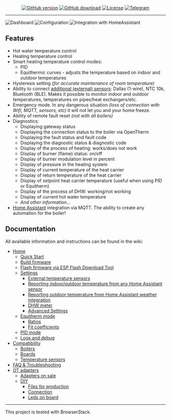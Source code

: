 <div align="center">

   [![GitHub version](https://img.shields.io/github/release/Laxilef/OTGateway.svg?include_prereleases)](https://github.com/Laxilef/OTGateway/releases)
   [![GitHub download](https://img.shields.io/github/downloads/Laxilef/OTGateway/total.svg)](https://github.com/Laxilef/OTGateway/releases/latest)
   [![License](https://img.shields.io/github/license/Laxilef/OTGateway.svg)](LICENSE.txt)
   [![Telegram](https://img.shields.io/badge/Telegram-Channel-33A8E3)](https://t.me/otgateway)

</div>
<hr />

![Dashboard](https://github.com/user-attachments/assets/07909700-5abb-4058-843b-f693b62799d5)
![Configuration](https://github.com/user-attachments/assets/c48a0790-ac6e-4264-b8f0-e7dcd776e9db)
![Integration with HomeAssistant](https://github.com/user-attachments/assets/505f8eee-e899-4740-888e-0366edd40a10)

## Features
- Hot water temperature control
- Heating temperature control
- Smart heating temperature control modes:
   - PID
   - Equithermic curves - adjusts the temperature based on indoor and outdoor temperatures
- Hysteresis setting _(for accurate maintenance of room temperature)_
- Ability to connect [additional (external) sensors](https://github.com/Laxilef/OTGateway/wiki/Compatibility#temperature-sensors): Dallas (1-wire), NTC 10k, Bluetooth (BLE). Makes it possible to monitor indoor and outdoor temperatures, temperatures on pipes/heat exchangers/etc.
- Emergency mode. In any dangerous situation _(loss of connection with Wifi, MQTT, sensors, etc)_ it will not let you and your home freeze.
- Ability of remote fault reset _(not with all boilers)_
- Diagnostics:
  - Displaying gateway status
  - Displaying the connection status to the boiler via OpenTherm
  - Displaying the fault status and fault code
  - Displaying the diagnostic status & diagnostic code
  - Display of the process of heating: works/does not work
  - Display of burner (flame) status: on/off
  - Display of burner modulation level in percent
  - Display of pressure in the heating system
  - Display of current temperature of the heat carrier
  - Display of return temperature of the heat carrier
  - Display of setpoint heat carrier temperature (useful when using PID or Equitherm)
  - Display of the process of DHW: working/not working
  - Display of current hot water temperature
  - _And other information..._
- [Home Assistant](https://www.home-assistant.io/) integration via MQTT. The ability to create any automation for the boiler!

## Documentation
All available information and instructions can be found in the wiki:

* [Home](https://github.com/Laxilef/OTGateway/wiki)
   * [Quick Start](https://github.com/Laxilef/OTGateway/wiki#quick-start)
   * [Build firmware](https://github.com/Laxilef/OTGateway/wiki#build-firmware)
   * [Flash firmware via ESP Flash Download Tool](https://github.com/Laxilef/OTGateway/wiki#flash-firmware-via-esp-flash-download-tool)
   * [Settings](https://github.com/Laxilef/OTGateway/wiki#settings)
      * [External temperature sensors](https://github.com/Laxilef/OTGateway/wiki#external-temperature-sensors)
      * [Reporting indoor/outdoor temperature from any Home Assistant sensor](https://github.com/Laxilef/OTGateway/wiki#reporting-indooroutdoor-temperature-from-any-home-assistant-sensor)
      * [Reporting outdoor temperature from Home Assistant weather integration](https://github.com/Laxilef/OTGateway/wiki#reporting-outdoor-temperature-from-home-assistant-weather-integration)
      * [DHW meter](https://github.com/Laxilef/OTGateway/wiki#dhw-meter)
      * [Advanced Settings](https://github.com/Laxilef/OTGateway/wiki#advanced-settings)
   * [Equitherm mode](https://github.com/Laxilef/OTGateway/wiki#equitherm-mode)
      * [Ratios](https://github.com/Laxilef/OTGateway/wiki#ratios)
      * [Fit coefficients](https://github.com/Laxilef/OTGateway/wiki#fit-coefficients)
   * [PID mode](https://github.com/Laxilef/OTGateway/wiki#pid-mode)
   * [Logs and debug](https://github.com/Laxilef/OTGateway/wiki#logs-and-debug)
* [Compatibility](https://github.com/Laxilef/OTGateway/wiki/Compatibility)
   * [Boilers](https://github.com/Laxilef/OTGateway/wiki/Compatibility#boilers)
   * [Boards](https://github.com/Laxilef/OTGateway/wiki/Compatibility#boards)
   * [Temperature sensors](https://github.com/Laxilef/OTGateway/wiki/Compatibility#temperature-sensors)
* [FAQ & Troubleshooting](https://github.com/Laxilef/OTGateway/wiki/FAQ-&-Troubleshooting)
* [OT adapters](https://github.com/Laxilef/OTGateway/wiki/OT-adapters)
   * [Adapters on sale](https://github.com/Laxilef/OTGateway/wiki/OT-adapters#adapters-on-sale)
   * [DIY](https://github.com/Laxilef/OTGateway/wiki/OT-adapters#diy)
      * [Files for production](https://github.com/Laxilef/OTGateway/wiki/OT-adapters#files-for-production)
      * [Connection](https://github.com/Laxilef/OTGateway/wiki/OT-adapters#connection)
      * [Leds on board](https://github.com/Laxilef/OTGateway/wiki/OT-adapters#leds-on-board)

___
This project is tested with BrowserStack.
